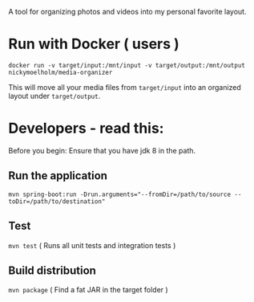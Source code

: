 A tool for organizing photos and videos into my personal favorite layout.

# Run with Docker ( users )
`docker run -v target/input:/mnt/input -v target/output:/mnt/output nickymoelholm/media-organizer`

This will move all your media files from `target/input` into an organized layout under `target/output`.
 
# Developers - read this:
Before you begin: Ensure that you have jdk 8 in the path.

## Run the application
`mvn spring-boot:run -Drun.arguments="--fromDir=/path/to/source --toDir=/path/to/destination"`

## Test
`mvn test`
( Runs all unit tests and integration tests )

## Build distribution
`mvn package`
( Find a fat JAR in the target folder )
  

